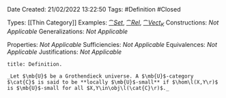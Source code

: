<br />
<br />

Date Created: 21/02/2022 13:22:50
Tags: #Definition #Closed 

Types: [[Thin Category]]
Examples: [$\cat{Set}$](Category%20of%20Sets.md), [$\cat{Rel}$](Category%20of%20Relations.md), [$\cat{Vect}_K$](Category%20of%20Vector%20Spaces.md)
Constructions: _Not Applicable_
Generalizations: _Not Applicable_

Properties: _Not Applicable_
Sufficiencies: _Not Applicable_
Equivalences: _Not Applicable_
Justifications: _Not Applicable_

``` ad-Definition
title: Definition.

_Let $\mb{U}$ be a Grothendieck universe. A $\mb{U}$-category $\cat{C}$ is said to be **locally $\mb{U}$-small** if $\hom\l(X,Y\r)$ is $\mb{U}$-small for all $X,Y\in\obj\l(\cat{C}\r)$._
